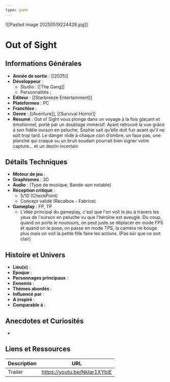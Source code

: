```yaml
---
type: game
---
```

![[Pasted image 20250519224428.jpg]]
# Out of Sight

## Informations Générales

- **Année de sortie** : [[2025]]
- **Développeur** : 
	- Studio : [[The Gang]] 
	- Personnalités : 
- **Éditeur** :  [[Starbreeze Entertainment]]
- **Plateformes** : PC
- **Franchise** : 
- **Genre** : [[Aventure]], [[Survival Horror]]
- **Résumé** : Out of Sight vous plonge dans un voyage à la fois glaçant et émotionnel, porté par un doublage immersif. Ayant retrouvé la vue grâce à son fidèle ourson en peluche, Sophie sait qu’elle doit fuir avant qu’il ne soit trop tard. Le danger rôde à chaque coin d’ombre, un faux pas, une planche qui craque ou un bruit soudain pourrait bien signer votre capture… et un destin incertain

## Détails Techniques
- **Moteur de jeu** : 
- **Graphismes** : 3D
- **Audio** : (Type de musique, Bande-son notable)
- **Réception critique** : 
	- 5/10 (CheckPoint)
	- Concept validé (Recalbox - Fabrice)
- **Gameplay** : FP, TP
	- L'idée principal du gameplay, c'est que l'on voit le jeu à travers les yeux de l'ourson en peluche vu que l'héroîne est aveugle. Du coup, quand on porte le nounours, on peut juste se déplacer en mode FPS et quand on le pose, on passe en mode TPS, la caméra ne bouge plus mais on voit la petite fille faire les actions. (Pas sûr que ce soit clair)

## Histoire et Univers
- **Lieu(x)** : 
- **Epoque** : 
- **Personnages principaux** : 
- **Ennemis** :
- **Thèmes abordés** : 
- **Influencé par** :
- **A inspiré** : 
- **Comparable à** :
## Anecdotes et Curiosités
- 
## Liens et Ressources

| Description | URL                          |
| ----------- | ---------------------------- |
| Trailer     | https://youtu.be/NkIar1XYbiE |

